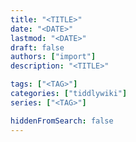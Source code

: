 ```yaml
---
title: "<TITLE>"
date: "<DATE>"
lastmod: "<DATE>"
draft: false
authors: ["import"]
description: "<TITLE>"

tags: ["<TAG>"]
categories: ["tiddlywiki"]
series: ["<TAG>"]

hiddenFromSearch: false
---
```


